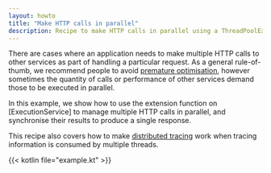 ```yaml
---
layout: howto
title: "Make HTTP calls in parallel"
description: Recipe to make HTTP calls in parallel using a ThreadPoolExecutor
---
```

There are cases where an application needs to make multiple HTTP calls to other services as part of handling a particular request. 
As a general rule-of-thumb, we recommend people to avoid [premature optimisation], however sometimes the quantity of calls or performance of other services demand those to be executed in parallel.

In this example, we show how to use the extension function on [ExecutionService] to manage multiple HTTP calls in parallel, and synchronise their results to produce a single response.

This recipe also covers how to make [distributed tracing] work when tracing information is consumed by multiple threads.

{{< kotlin file="example.kt" >}}

[premature optimisation]: https://wiki.c2.com/?PrematureOptimization
[distributed tracing]: /howto/monitor_http4k/#distributed_tracing
[ThreadPoolExecutor]: https://www.baeldung.com/thread-pool-java-and-guava
